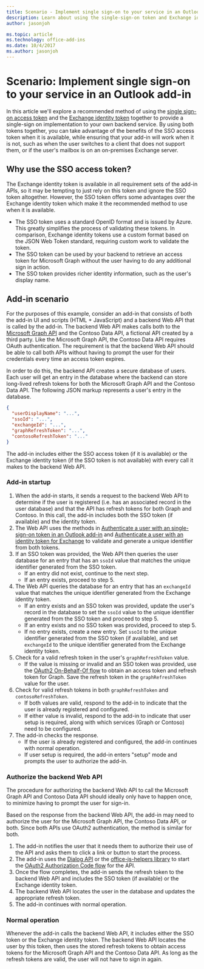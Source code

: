 ```yaml
---
title: Scenario - Implement single sign-on to your service in an Outlook add-in | Microsoft Docs
description: Learn about using the single-sign-on token and Exchange identity token provided by an Outlook add-in to implement SSO with your service.
author: jasonjoh

ms.topic: article
ms.technology: office-add-ins
ms.date: 10/4/2017
ms.author: jasonjoh
---
```


# Scenario: Implement single sign-on to your service in an Outlook add-in

In this article we'll explore a recommended method of using the [single sign-on access token](authenticate-a-user-with-an-sso-token.md) and the [Exchange identity token](authenticate-a-user-with-an-identity-token.md) together to provide a single-sign on implementation to your own backend service. By using both tokens together, you can take advantage of the benefits of the SSO access token when it is available, while ensuring that your add-in will work when it is not, such as when the user switches to a client that does not support them, or if the user's mailbox is on an on-premises Exchange server.

## Why use the SSO access token?

The Exchange identity token is available in all requirement sets of the add-in APIs, so it may be tempting to just rely on this token and ignore the SSO token altogether. However, the SSO token offers some advantages over the Exchange identity token which make it the recommended method to use when it is available.

- The SSO token uses a standard OpenID format and is issued by Azure. This greatly simplifies the process of validating these tokens. In comparison, Exchange identity tokens use a custom format based on the JSON Web Token standard, requiring custom work to validate the token.
- The SSO token can be used by your backend to retrieve an access token for Microsoft Graph without the user having to do any additional sign in action.
- The SSO token provides richer identity information, such as the user's display name.

## Add-in scenario

For the purposes of this example, consider an add-in that consists of both the add-in UI and scripts (HTML + JavaScript) and a backend Web API that is called by the add-in. The backend Web API makes calls both to the [Microsoft Graph API](http://developer.microsoft.com/graph) and the Contoso Data API, a fictional API created by a third party. Like the Microsoft Graph API, the Contoso Data API requires OAuth authentication. The requirement is that the backend Web API should be able to call both APIs without having to prompt the user for their credentials every time an access token expires.

In order to do this, the backend API creates a secure database of users. Each user will get an entry in the database where the backend can store long-lived refresh tokens for both the Microsoft Graph API and the Contoso Data API. The following JSON markup represents a user's entry in the database.

```JSON
{
  "userDisplayName": "...",
  "ssoId": "...",
  "exchangeId": "...",
  "graphRefreshToken": "...",
  "contosoRefreshToken": "..."
}
```

The add-in includes either the SSO access token (if it is available) or the Exchange identity token (if the SSO token is not available) with every call it makes to the backend Web API.

### Add-in startup

1. When the add-in starts, it sends a request to the backend Web API to determine if the user is registered (i.e. has an associated record in the user database) and that the API has refresh tokens for both Graph and Contoso. In this call, the add-in includes both the SSO token (if available) and the identity token.
1. The Web API uses the methods in [Authenticate a user with an single-sign-on token in an Outlook add-in](authenticate-a-user-with-an-sso-token.md) and [Authenticate a user with an identity token for Exchange](authenticate-a-user-with-an-identity-token.md) to validate and generate a unique identifier from both tokens.
1. If an SSO token was provided, the Web API then queries the user database for an entry that has an `ssoId` value that matches the unique identifier generated from the SSO token.
    - If an entry did not exist, continue to the next step.
    - If an entry exists, proceed to step 5.
1. The Web API queries the database for an entry that has an `exchangeId` value that matches the unique identifier generated from the Exchange identity token.
    - If an entry exists and an SSO token was provided, update the user's record in the database to set the `ssoId` value to the unique identifier generated from the SSO token and proceed to step 5.
    - If an entry exists and no SSO token was provided, proceed to step 5.
    - If no entry exists, create a new entry. Set `ssoId` to the unique identifier generated from the SSO token (if available), and set `exchangeId` to the unique identifier generated from the Exchange identity token.
1. Check for a valid refresh token in the user's `graphRefreshToken` value.
    - If the value is missing or invalid and an SSO token was provided, use the [OAuth2 On-Behalf-Of flow](https://docs.microsoft.com/en-us/azure/active-directory/develop/active-directory-v2-protocols-oauth-on-behalf-of) to obtain an access token and refresh token for Graph. Save the refresh token in the `graphRefreshToken` value for the user.
1. Check for valid refresh tokens in both `graphRefreshToken` and `contosoRefreshToken`.
    - If both values are valid, respond to the add-in to indicate that the user is already registered and configured.
    - If either value is invalid, respond to the add-in to indicate that user setup is required, along with which services (Graph or Contoso) need to be configured.
1. The add-in checks the response. 
    - If the user is already registered and configured, the add-in continues with normal operation.
    - If user setup is required, the add-in enters "setup" mode and prompts the user to authorize the add-in.

### Authorize the backend Web API

The procedure for authorizing the backend Web API to call the Microsoft Graph API and Contoso Data API should ideally only have to happen once, to minimize having to prompt the user for sign-in.

Based on the response from the backend Web API, the add-in may need to authorize the user for the Microsoft Graph API, the Contoso Data API, or both. Since both APIs use OAuth2 authentication, the method is similar for both.

1. The add-in notifies the user that it needs them to authorize their use of the API and asks them to click a link or button to start the process.
1. The add-in uses the [Dialog API](https://dev.office.com/reference/add-ins/shared/officeui.displaydialogasync?product=outlook) or the [office-js-helpers library](https://github.com/OfficeDev/office-js-helpers) to start the [OAuth2 Authorization Code flow](https://docs.microsoft.com/en-us/azure/active-directory/develop/active-directory-protocols-oauth-code) for the API.
1. Once the flow completes, the add-in sends the refresh token to the backend Web API and includes the SSO token (if available) or the Exchange identity token.
1. The backend Web API locates the user in the database and updates the appropriate refresh token.
1. The add-in continues with normal operation.

### Normal operation

Whenever the add-in calls the backend Web API, it includes either the SSO token or the Exchange identity token. The backend Web API locates the user by this token, then uses the stored refresh tokens to obtain access tokens for the Microsoft Graph API and the Contoso Data API. As long as the refresh tokens are valid, the user will not have to sign in again.